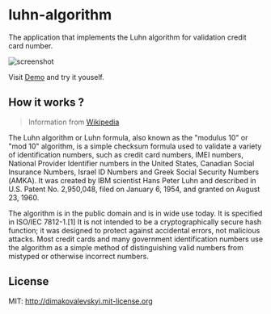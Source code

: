 # luhn-algorithm
The application that implements the Luhn algorithm for validation credit card number.

![screenshot](http://i.imgur.com/nAq6duq.png)

Visit [Demo](https://dimakovalevskyi.github.io/luhn-algorithm/) and try it youself.

## How it works ?

> Information from [Wikipedia](https://en.wikipedia.org/wiki/Luhn_algorithm)

The Luhn algorithm or Luhn formula, also known as the "modulus 10" or "mod 10" algorithm, is a simple checksum formula used to validate a variety of identification numbers, such as credit card numbers, IMEI numbers, National Provider Identifier numbers in the United States, Canadian Social Insurance Numbers, Israel ID Numbers and Greek Social Security Numbers (ΑΜΚΑ). It was created by IBM scientist Hans Peter Luhn and described in U.S. Patent No. 2,950,048, filed on January 6, 1954, and granted on August 23, 1960.

The algorithm is in the public domain and is in wide use today. It is specified in ISO/IEC 7812-1.[1] It is not intended to be a cryptographically secure hash function; it was designed to protect against accidental errors, not malicious attacks. Most credit cards and many government identification numbers use the algorithm as a simple method of distinguishing valid numbers from mistyped or otherwise incorrect numbers.

## License

MIT: http://dimakovalevskyi.mit-license.org
